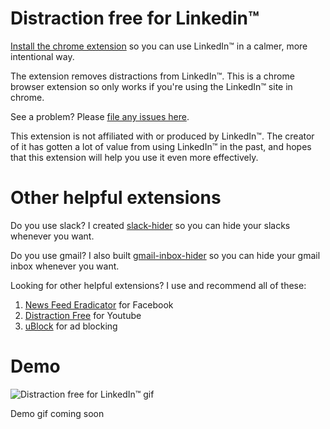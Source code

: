 # Distraction free for Linkedin™
 [Install the chrome extension](https://chrome.google.com/webstore/detail/distraction-free-linkedin/kigfnbfbpfpgphbocdkmeablbgdbpfke) so you can use LinkedIn™ in a calmer, more intentional way. 
 
 The extension removes distractions from LinkedIn™. This is a chrome browser extension so only works if you're using the LinkedIn™ site in chrome. 

See a problem? Please [file any issues here](https://github.com/mthurmond/distraction-free-for-linkedin/issues). 

This extension is not affiliated with or produced by LinkedIn™. The creator of it has gotten a lot of value from using LinkedIn™ in the past, and hopes that this extension will help you use it even more effectively. 

# Other helpful extensions
Do you use slack? I created [slack-hider](https://github.com/mthurmond/slack-hider) so you can hide your slacks whenever you want. 

Do you use gmail? I also built [gmail-inbox-hider](https://github.com/mthurmond/gmail-inbox-hider) so you can hide your gmail inbox whenever you want. 

Looking for other helpful extensions? I use and recommend all of these: 
1. [News Feed Eradicator](https://github.com/jordwest/news-feed-eradicator) for Facebook
2. [Distraction Free](https://chrome.google.com/webstore/detail/df-tube-distraction-free/mjdepdfccjgcndkmemponafgioodelna?hl=en) for Youtube
3. [uBlock](https://github.com/gorhill/uBlock) for ad blocking 

# Demo
![Distraction free for LinkedIn™ gif]()

Demo gif coming soon